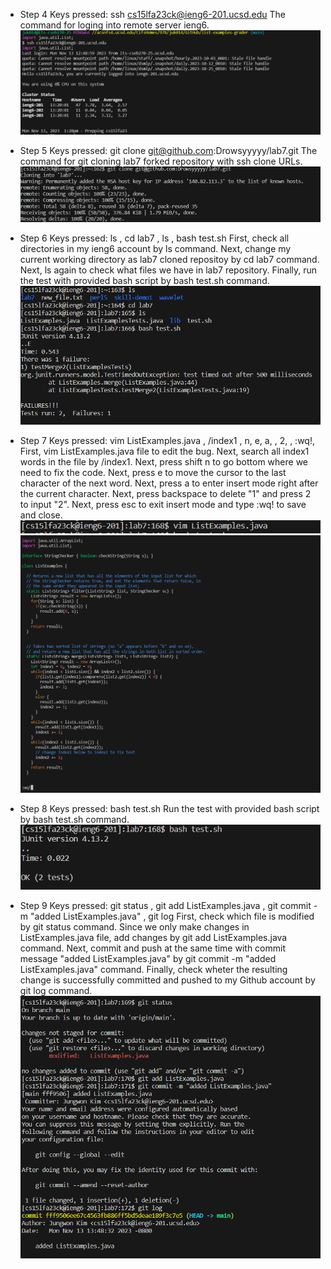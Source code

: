 - Step 4
Keys pressed: ssh <space> cs15lfa23ck@ieng6-201.ucsd.edu <enter>
The command for loging into remote server ieng6.
![Image](step4.PNG)

- Step 5
Keys pressed: git <space> clone <space> git@github.com:Drowsyyyyy/lab7.git <enter>
The command for git cloning lab7 forked repository with ssh clone URLs.
![Image](step5.PNG)

- Step 6
Keys pressed: ls <enter>, cd <space> lab7 <enter>, ls <enter>, bash <space> test.sh <enter>
First, check all directories in my ieng6 account by ls command. Next, change my current working directory as lab7 cloned repositoy by cd lab7 command. Next, ls again to check what files we have in lab7 repository. Finally, run the test with provided bash script by bash test.sh command.
![Image](step6.PNG)

- Step 7
Keys pressed: vim <space> ListExamples.java <enter>, /index1 <enter>, <shift> n, e, a, <backspace>, 2, <esc>, :wq!, <enter>
First, vim ListExamples.java file to edit the bug. Next, search all index1 words in the file by /index1. Next, press shift n to go bottom where we need to fix the code.
Next, press e to move the cursor to the last character of the next word. Next, press a to enter insert mode right after the current character. Next, press backspace to delete "1" and press 2 to input "2".
Next, press esc to exit insert mode and type :wq! to save and close.
![Image](step7.PNG)
![Image](step7_2.PNG)

- Step 8
Keys pressed: bash <space> test.sh <enter>
Run the test with provided bash script by bash test.sh command.
![Image](step8.PNG)

- Step 9
Keys pressed: git <space> status <enter>, git <space> add <space> ListExamples.java <enter>, git <space> commit <space> -m <space> "added <space> ListExamples.java" <enter>, git <space> log
First, check which file is modified by git status command. Since we only make changes in ListExamples.java file, add changes by git add ListExamples.java command. Next, commit and push at the same time with commit message "added ListExamples.java" by git commit -m "added ListExamples.java" command.
Finally, check wheter the resulting change is successfully committed and pushed to my Github account by git log command. 
![Image](step9.PNG)
